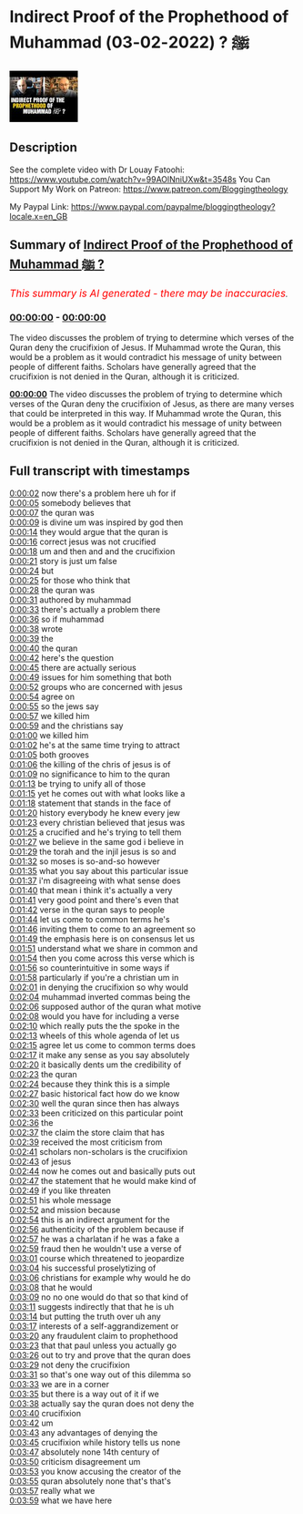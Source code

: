 # Indirect Proof of the Prophethood of Muhammad ﷺ ? (2022-02-03)

![alt Indirect Proof of the Prophethood of Muhammad ﷺ ?](FgAMysWHCvo.jpg "Indirect Proof of the Prophethood of Muhammad ﷺ ?")

## Description

See the complete video with Dr Louay Fatoohi: https://www.youtube.com/watch?v=99AOlNniUXw&t=3548s
You Can Support My Work on Patreon:
https://www.patreon.com/Bloggingtheology

My Paypal Link: 
https://www.paypal.com/paypalme/bloggingtheology?locale.x=en_GB

## Summary of [Indirect Proof of the Prophethood of Muhammad ﷺ ?](https://www.youtube.com/watch?v=FgAMysWHCvo)


*<span style="color:red; font-size:125%">This summary is AI generated - there may be inaccuracies</span>. [](/)*

### [00:00:00](https://www.youtube.com/watch?v=FgAMysWHCvo&t=0) - [00:00:00](https://www.youtube.com/watch?v=FgAMysWHCvo&t=0)

The video discusses the problem of trying to determine which verses of the Quran deny the crucifixion of Jesus. If Muhammad wrote the Quran, this would be a problem as it would contradict his message of unity between people of different faiths. Scholars have generally agreed that the crucifixion is not denied in the Quran, although it is criticized.

**[00:00:00](https://www.youtube.com/watch?v=FgAMysWHCvo&t=0)** The video discusses the problem of trying to determine which verses of the Quran deny the crucifixion of Jesus, as there are many verses that could be interpreted in this way. If Muhammad wrote the Quran, this would be a problem as it would contradict his message of unity between people of different faiths. Scholars have generally agreed that the crucifixion is not denied in the Quran, although it is criticized.

## Full transcript with timestamps

[0:00:02](https://youtu.be/FgAMysWHCvo?t=2) now there's a problem here uh for if  
[0:00:05](https://youtu.be/FgAMysWHCvo?t=5) somebody believes that  
[0:00:07](https://youtu.be/FgAMysWHCvo?t=7) the quran was  
[0:00:09](https://youtu.be/FgAMysWHCvo?t=9) is divine um was inspired by god then  
[0:00:14](https://youtu.be/FgAMysWHCvo?t=14) they would argue that the quran is  
[0:00:16](https://youtu.be/FgAMysWHCvo?t=16) correct jesus was not crucified  
[0:00:18](https://youtu.be/FgAMysWHCvo?t=18) um and then and and the crucifixion  
[0:00:21](https://youtu.be/FgAMysWHCvo?t=21) story is just um false  
[0:00:24](https://youtu.be/FgAMysWHCvo?t=24) but  
[0:00:25](https://youtu.be/FgAMysWHCvo?t=25) for those who think that  
[0:00:28](https://youtu.be/FgAMysWHCvo?t=28) the quran was  
[0:00:31](https://youtu.be/FgAMysWHCvo?t=31) authored by muhammad  
[0:00:33](https://youtu.be/FgAMysWHCvo?t=33) there's actually a problem there  
[0:00:36](https://youtu.be/FgAMysWHCvo?t=36) so if muhammad  
[0:00:38](https://youtu.be/FgAMysWHCvo?t=38) wrote  
[0:00:39](https://youtu.be/FgAMysWHCvo?t=39) the  
[0:00:40](https://youtu.be/FgAMysWHCvo?t=40) the quran  
[0:00:42](https://youtu.be/FgAMysWHCvo?t=42) here's the question  
[0:00:45](https://youtu.be/FgAMysWHCvo?t=45) there are actually serious  
[0:00:49](https://youtu.be/FgAMysWHCvo?t=49) issues for him something that both  
[0:00:52](https://youtu.be/FgAMysWHCvo?t=52) groups who are concerned with jesus  
[0:00:54](https://youtu.be/FgAMysWHCvo?t=54) agree on  
[0:00:55](https://youtu.be/FgAMysWHCvo?t=55) so the jews say  
[0:00:57](https://youtu.be/FgAMysWHCvo?t=57) we killed him  
[0:00:59](https://youtu.be/FgAMysWHCvo?t=59) and the christians say  
[0:01:00](https://youtu.be/FgAMysWHCvo?t=60) we killed him  
[0:01:02](https://youtu.be/FgAMysWHCvo?t=62) he's at the same time trying to attract  
[0:01:05](https://youtu.be/FgAMysWHCvo?t=65) both grooves  
[0:01:06](https://youtu.be/FgAMysWHCvo?t=66) the killing of the chris of jesus is of  
[0:01:09](https://youtu.be/FgAMysWHCvo?t=69) no significance to him to the quran  
[0:01:13](https://youtu.be/FgAMysWHCvo?t=73) be trying to unify all of those  
[0:01:15](https://youtu.be/FgAMysWHCvo?t=75) yet he comes out with what looks like a  
[0:01:18](https://youtu.be/FgAMysWHCvo?t=78) statement that stands in the face of  
[0:01:20](https://youtu.be/FgAMysWHCvo?t=80) history everybody he knew every jew  
[0:01:23](https://youtu.be/FgAMysWHCvo?t=83) every christian believed that jesus was  
[0:01:25](https://youtu.be/FgAMysWHCvo?t=85) a crucified and he's trying to tell them  
[0:01:27](https://youtu.be/FgAMysWHCvo?t=87) we believe in the same god i believe in  
[0:01:29](https://youtu.be/FgAMysWHCvo?t=89) the torah and the injil jesus is so and  
[0:01:32](https://youtu.be/FgAMysWHCvo?t=92) so moses is so-and-so however  
[0:01:35](https://youtu.be/FgAMysWHCvo?t=95) what you say about this particular issue  
[0:01:37](https://youtu.be/FgAMysWHCvo?t=97) i'm disagreeing with what sense does  
[0:01:40](https://youtu.be/FgAMysWHCvo?t=100) that mean i think it's actually a very  
[0:01:41](https://youtu.be/FgAMysWHCvo?t=101) very good point and there's even that  
[0:01:42](https://youtu.be/FgAMysWHCvo?t=102) verse in the quran says to people  
[0:01:44](https://youtu.be/FgAMysWHCvo?t=104) let us come to common terms he's  
[0:01:46](https://youtu.be/FgAMysWHCvo?t=106) inviting them to come to an agreement so  
[0:01:49](https://youtu.be/FgAMysWHCvo?t=109) the emphasis here is on consensus let us  
[0:01:51](https://youtu.be/FgAMysWHCvo?t=111) understand what we share in common and  
[0:01:54](https://youtu.be/FgAMysWHCvo?t=114) then you come across this verse which is  
[0:01:56](https://youtu.be/FgAMysWHCvo?t=116) so counterintuitive in some ways if  
[0:01:58](https://youtu.be/FgAMysWHCvo?t=118) particularly if you're a christian um in  
[0:02:01](https://youtu.be/FgAMysWHCvo?t=121) in denying the crucifixion so why would  
[0:02:04](https://youtu.be/FgAMysWHCvo?t=124) muhammad inverted commas being the  
[0:02:06](https://youtu.be/FgAMysWHCvo?t=126) supposed author of the quran what motive  
[0:02:08](https://youtu.be/FgAMysWHCvo?t=128) would you have for including a verse  
[0:02:10](https://youtu.be/FgAMysWHCvo?t=130) which really puts the the spoke in the  
[0:02:13](https://youtu.be/FgAMysWHCvo?t=133) wheels of this whole agenda of let us  
[0:02:15](https://youtu.be/FgAMysWHCvo?t=135) agree let us come to common terms does  
[0:02:17](https://youtu.be/FgAMysWHCvo?t=137) it make any sense as you say absolutely  
[0:02:20](https://youtu.be/FgAMysWHCvo?t=140) it basically dents um the credibility of  
[0:02:23](https://youtu.be/FgAMysWHCvo?t=143) the quran  
[0:02:24](https://youtu.be/FgAMysWHCvo?t=144) because they think this is a simple  
[0:02:27](https://youtu.be/FgAMysWHCvo?t=147) basic historical fact how do we know  
[0:02:30](https://youtu.be/FgAMysWHCvo?t=150) well the quran since then has always  
[0:02:33](https://youtu.be/FgAMysWHCvo?t=153) been criticized on this particular point  
[0:02:36](https://youtu.be/FgAMysWHCvo?t=156) the  
[0:02:37](https://youtu.be/FgAMysWHCvo?t=157) the claim the store claim that has  
[0:02:39](https://youtu.be/FgAMysWHCvo?t=159) received the most criticism from  
[0:02:41](https://youtu.be/FgAMysWHCvo?t=161) scholars non-scholars is the crucifixion  
[0:02:43](https://youtu.be/FgAMysWHCvo?t=163) of jesus  
[0:02:44](https://youtu.be/FgAMysWHCvo?t=164) now he comes out and basically puts out  
[0:02:47](https://youtu.be/FgAMysWHCvo?t=167) the statement that he would make kind of  
[0:02:49](https://youtu.be/FgAMysWHCvo?t=169) if you like threaten  
[0:02:51](https://youtu.be/FgAMysWHCvo?t=171) his whole message  
[0:02:52](https://youtu.be/FgAMysWHCvo?t=172) and mission because  
[0:02:54](https://youtu.be/FgAMysWHCvo?t=174) this is an indirect argument for the  
[0:02:56](https://youtu.be/FgAMysWHCvo?t=176) authenticity of the problem because if  
[0:02:57](https://youtu.be/FgAMysWHCvo?t=177) he was a charlatan if he was a fake a  
[0:02:59](https://youtu.be/FgAMysWHCvo?t=179) fraud then he wouldn't use a verse of  
[0:03:01](https://youtu.be/FgAMysWHCvo?t=181) course which threatened to jeopardize  
[0:03:04](https://youtu.be/FgAMysWHCvo?t=184) his successful proselytizing of  
[0:03:06](https://youtu.be/FgAMysWHCvo?t=186) christians for example why would he do  
[0:03:08](https://youtu.be/FgAMysWHCvo?t=188) that he would  
[0:03:09](https://youtu.be/FgAMysWHCvo?t=189) no no one would do that so that kind of  
[0:03:11](https://youtu.be/FgAMysWHCvo?t=191) suggests indirectly that that he is uh  
[0:03:14](https://youtu.be/FgAMysWHCvo?t=194) but putting the truth over uh any  
[0:03:17](https://youtu.be/FgAMysWHCvo?t=197) interests of a self-aggrandizement or  
[0:03:20](https://youtu.be/FgAMysWHCvo?t=200) any fraudulent claim to prophethood  
[0:03:23](https://youtu.be/FgAMysWHCvo?t=203) that that paul unless you actually go  
[0:03:26](https://youtu.be/FgAMysWHCvo?t=206) out to try and prove that the quran does  
[0:03:29](https://youtu.be/FgAMysWHCvo?t=209) not deny the crucifixion  
[0:03:31](https://youtu.be/FgAMysWHCvo?t=211) so that's one way out of this dilemma so  
[0:03:33](https://youtu.be/FgAMysWHCvo?t=213) we are in a corner  
[0:03:35](https://youtu.be/FgAMysWHCvo?t=215) but there is a way out of it if we  
[0:03:38](https://youtu.be/FgAMysWHCvo?t=218) actually say the quran does not deny the  
[0:03:40](https://youtu.be/FgAMysWHCvo?t=220) crucifixion  
[0:03:42](https://youtu.be/FgAMysWHCvo?t=222) um  
[0:03:43](https://youtu.be/FgAMysWHCvo?t=223) any advantages of denying the  
[0:03:45](https://youtu.be/FgAMysWHCvo?t=225) crucifixion while history tells us none  
[0:03:47](https://youtu.be/FgAMysWHCvo?t=227) absolutely none 14th century of  
[0:03:50](https://youtu.be/FgAMysWHCvo?t=230) criticism disagreement um  
[0:03:53](https://youtu.be/FgAMysWHCvo?t=233) you know accusing the creator of the  
[0:03:55](https://youtu.be/FgAMysWHCvo?t=235) quran absolutely none that's that's  
[0:03:57](https://youtu.be/FgAMysWHCvo?t=237) really what we  
[0:03:59](https://youtu.be/FgAMysWHCvo?t=239) what we have here  
